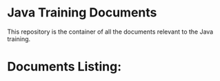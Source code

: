 Java Training Documents
=======================

This repository is the container of all the documents relevant to the Java training.

Documents Listing:
==================
